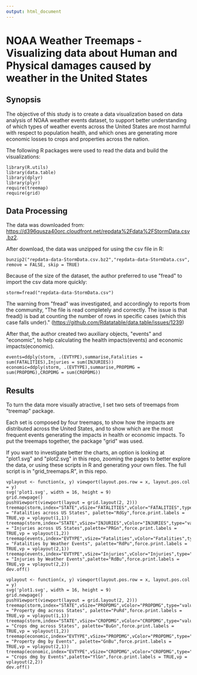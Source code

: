 ```yaml
---
output: html_document
---
```

# NOAA Weather Treemaps - Visualizing data about Human and Physical damages caused by weather in the United States

## Synopsis

The objective of this study is to create a data visualization based on data analysis of NOAA weather events dataset, to support better understanding of which types of weather events across the United States are most harmful with respect to population health, and which ones are generating more economic losses to crops and properties across the nation.

The following R packages were used to read the data and build the visualizations:

```{r}
library(R.utils)
library(data.table)
library(dplyr)
library(plyr)
require(treemap)
require(grid)
```

## Data Processing

The data was downloaded from:
<https://d396qusza40orc.cloudfront.net/repdata%2Fdata%2FStormData.csv.bz2>.

After download, the data was unzipped for using the csv file in R:

```{r}
bunzip2("repdata-data-StormData.csv.bz2","repdata-data-StormData.csv", remove = FALSE, skip = TRUE)
```

Because of the size of the dataset, the author preferred to use "fread" to import the csv data more quickly:

```{r}
storm=fread("repdata-data-StormData.csv")
```

The warning from "fread" was investigated, and accordingly to reports from the community, "The file is read completely and correctly. The issue is that fread() is bad at counting the number of rows in specific cases (which this case falls under)."
(<https://github.com/Rdatatable/data.table/issues/1239>)

After that, the author created two auxiliary objects, "events" and "economic", to help calculating the health impacts(events) and economic impacts(economic).

```{r}
events=ddply(storm, .(EVTYPE),summarise,Fatalities = sum(FATALITIES),Injuries = sum(INJURIES))
economic=ddply(storm, .(EVTYPE),summarise,PROPDMG = sum(PROPDMG),CROPDMG = sum(CROPDMG))
```

## Results

To turn the data more visually atractive, I set two sets of treemaps from "treemap" package.

Each set is composed by four treemaps, to show how the impacts are distributed across the United States, and to show which are the most frequent events generating the impacts in health or economic impacts.  To put the treemaps together, the package "grid" was used.

If you want to investigate better the charts, an option is looking at "plot1.svg" and "plot2.svg" in this repo, zooming the pages to better explore the data, or using these scripts in R and generating your own files.  The full script is in "grid_treemaps.R", in this repo.

```{r}
vplayout <- function(x, y) viewport(layout.pos.row = x, layout.pos.col = y)
svg('plot1.svg', width = 16, height = 9)
grid.newpage()
pushViewport(viewport(layout = grid.layout(2, 2)))
treemap(storm,index="STATE",vSize="FATALITIES",vColor="FATALITIES",type="value",title = "Fatalities across US States", palette="RdGy",force.print.labels = TRUE,vp = vplayout(1,1))
treemap(storm,index="STATE",vSize="INJURIES",vColor="INJURIES",type="value",title = "Injuries across US States",palette="PRGn",force.print.labels = TRUE,vp = vplayout(1,2))
treemap(events,index="EVTYPE",vSize="Fatalities",vColor="Fatalities",type="value",title = "Fatalities by Weather Events", palette="RdPu",force.print.labels = TRUE,vp = vplayout(2,1))
treemap(events,index="EVTYPE",vSize="Injuries",vColor="Injuries",type="value",title = "Injuries by Weather Events",palette="RdBu",force.print.labels = TRUE,vp = vplayout(2,2))
dev.off()
```

```{r}
vplayout <- function(x, y) viewport(layout.pos.row = x, layout.pos.col = y)
svg('plot1.svg', width = 16, height = 9)
grid.newpage()
pushViewport(viewport(layout = grid.layout(2, 2)))
treemap(storm,index="STATE",vSize="PROPDMG",vColor="PROPDMG",type="value",title = "Property dmg across States", palette="PuRd",force.print.labels = TRUE,vp = vplayout(1,1))
treemap(storm,index="STATE",vSize="CROPDMG",vColor="CROPDMG",type="value",title = "Crops dmg across States", palette="BuGn",force.print.labels = TRUE,vp = vplayout(1,2))
treemap(economic,index="EVTYPE",vSize="PROPDMG",vColor="PROPDMG",type="value",title = "Property dmg by Events", palette="GnBu",force.print.labels = TRUE,vp = vplayout(2,1))
treemap(economic,index="EVTYPE",vSize="CROPDMG",vColor="CROPDMG",type="value",title = "Crops dmg by Events",palette="YlGn",force.print.labels = TRUE,vp = vplayout(2,2))
dev.off()
```
